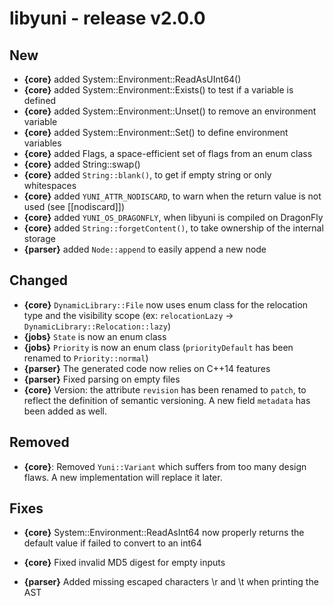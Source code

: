 libyuni - release v2.0.0
========================


New
---

 * **{core}** added System::Environment::ReadAsUInt64()
 * **{core}** added System::Environment::Exists() to test if a variable is defined
 * **{core}** added System::Environment::Unset() to remove an environment variable
 * **{core}** added System::Environment::Set() to define environment variables
 * **{core}** added Flags<T>, a space-efficient set of flags from an enum class
 * **{core}** added String::swap()
 * **{core}** added `String::blank()`, to get if empty string or only whitespaces
 * **{core}** added `YUNI_ATTR_NODISCARD`, to warn when the return value is not used (see [[nodiscard]])
 * **{core}** added `YUNI_OS_DRAGONFLY`, when libyuni is compiled on DragonFly
 * **{core}** added `String::forgetContent()`, to take ownership of the internal storage
 * **{parser}** added `Node::append` to easily append a new node

Changed
-------

 * **{core}** `DynamicLibrary::File` now uses enum class for the relocation type
   and the visibility scope (ex: `relocationLazy` -> `DynamicLibrary::Relocation::lazy`)
 * **{jobs}** `State` is now an enum class
 * **{jobs}** `Priority` is now an enum class (`priorityDefault` has been renamed to `Priority::normal`)
 * **{parser}** The generated code now relies on C++14 features
 * **{parser}** Fixed parsing on empty files
 * **{core}** Version: the attribute `revision` has been renamed to `patch`, to reflect the definition
   of semantic versioning. A new field `metadata` has been added as well.

Removed
-------

 * **{core}**: Removed `Yuni::Variant` which suffers from too many design flaws. A new implementation
   will replace it later.

Fixes
-----

 * **{core}** System::Environment::ReadAsInt64 now properly returns the
   default value if failed to convert to an int64

 * **{core}** Fixed invalid MD5 digest for empty inputs

 * **{parser}** Added missing escaped characters \r and \t when printing the AST
